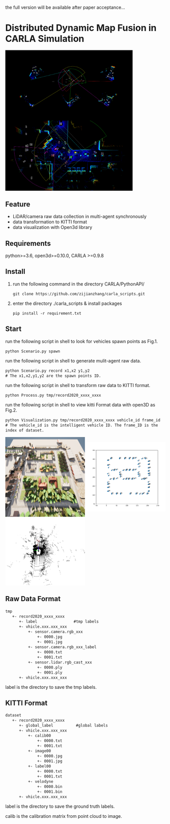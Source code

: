 the full version will be available after paper acceptance...

# Distributed Dynamic Map Fusion in CARLA Simulation 
 <img src="./fig/test2.png" width = "400" alt="图片名称" align=center /><img src="./fig/test1.png" width = "400" alt="图片名称" align=center />


## Feature
- LiDAR/camera raw data collection in multi-agent synchronously
- data transformation to KITTI format
- data visualization with Open3d library


## Requirements

python>=3.6, open3d>=0.10.0, CARLA >=0.9.8 

## Install
1. run the following command in the directory CARLA/PythonAPI/ 
     ```
     git clone https://github.com/zijianzhang/carla_scripts.git
     ```
2. enter the directory ./carla_scripts & install packages
     ```
     pip install -r requirement.txt
     ```
## Start
run the following script in shell to look for vehicles spawn points as Fig.1.
```
python Scenario.py spawn
```
run the following script in shell to generate mulit-agent raw data. 
```
python Scenario.py record x1,x2 y1,y2
# The x1,x2,y1,y2 are the spawn points ID.
```
run the following script in shell to transform raw data to KITTI format.
```
python Process.py tmp/record2020_xxxx_xxxx
```
run the following script in shell to view kitti Format data with open3D as Fig.2.

```
python Visualization.py tmp/record2020_xxxx_xxxx vehicle_id frame_id
# The vehicle_id is the intelligent vehicle ID. The frame_ID is the index of dataset.
```
  <img src="./fig/carla.png" width = "250" height = "250"  alt="图片名称" align=center /> <img src="./fig/fig2.png" width = "250" alt="图片名称" align=center /> <img src="./fig/fig3.png" width = "250" alt="图片名称" align=center />

## Raw Data Format

````
tmp
   +- record2020_xxxx_xxxx
      +- label                #tmp labels
      +- vhicle.xxx.xxx_xxx
          +- sensor.camera.rgb_xxx
              +- 0000.jpg
              +- 0001.jpg
          +- sensor.camera.rgb_xxx_label
              +- 0000.txt
              +- 0001.txt
          +- sensor.lidar.rgb_cast_xxx
              +- 0000.ply
              +- 0001.ply
      +- vhicle.xxx.xxx_xxx
````

label is the directory to save the tmp labels.

## KITTI Format

````
dataset
   +- record2020_xxxx_xxxx
      +- global_label          #global labels
      +- vhicle.xxx.xxx_xxx
          +- calib00
              +- 0000.txt
              +- 0001.txt
          +- image00
              +- 0000.jpg
              +- 0001.jpg
          +- label00
              +- 0000.txt
              +- 0001.txt
          +- velodyne
              +- 0000.bin
              +- 0001.bin
      +- vhicle.xxx.xxx_xxx
````

label is the directory to save the ground truth labels.

calib is the calibration matrix from point cloud to image.
